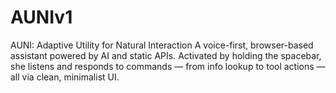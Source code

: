 # AUNIv1
AUNI: Adaptive Utility for Natural Interaction A voice-first, browser-based assistant powered by AI and static APIs. Activated by holding the spacebar, she listens and responds to commands — from info lookup to tool actions — all via clean, minimalist UI.
